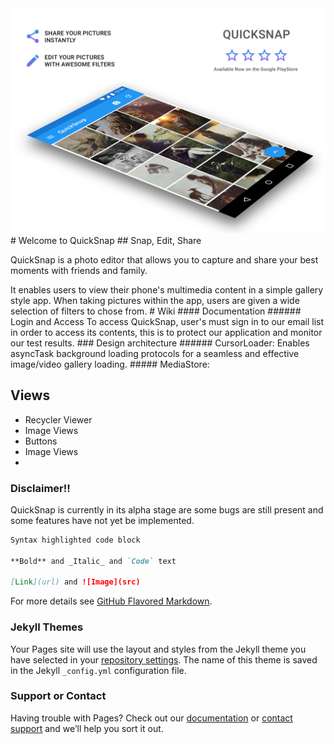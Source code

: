 <img src="https://github.com/Ecko95/QuickSnap/blob/master/app/src/main/promo.png" alt="logo">
# Welcome to QuickSnap
## Snap, Edit, Share
<p>QuickSnap is a photo editor that allows you to capture and share your best moments with friends and family.</p>
It enables users to view their phone's multimedia content in a simple gallery style app. When taking pictures within the app, users are given a wide selection of filters to chose from.
# Wiki
#### Documentation
###### Login and Access
To access QuickSnap, user's must sign in to our email list in order to access its contents, this is to protect our application and monitor our test results.
### Design architecture
###### CursorLoader:
Enables asyncTask background loading protocols for a seamless and effective image/video gallery loading.
##### MediaStore:

## Views

* Recycler Viewer
* Image Views
* Buttons 
* Image Views
* 

### Disclaimer!!
QuickSnap is currently in its alpha stage are some bugs are still present and some features have not yet be implemented.

```markdown
Syntax highlighted code block

**Bold** and _Italic_ and `Code` text

[Link](url) and ![Image](src)
```



For more details see [GitHub Flavored Markdown](https://guides.github.com/features/mastering-markdown/).

### Jekyll Themes

Your Pages site will use the layout and styles from the Jekyll theme you have selected in your [repository settings](https://github.com/Ecko95/ecko95.github.io/settings). The name of this theme is saved in the Jekyll `_config.yml` configuration file.

### Support or Contact

Having trouble with Pages? Check out our [documentation](https://help.github.com/categories/github-pages-basics/) or [contact support](https://github.com/contact) and we’ll help you sort it out.
